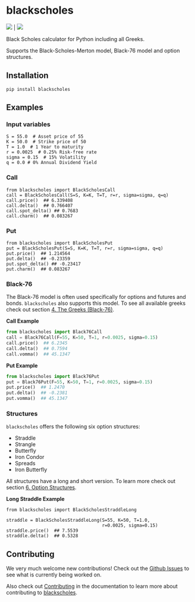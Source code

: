 # blackscholes

![](https://img.shields.io/pypi/dm/blackscholes) | 
![](https://img.shields.io/pypi/pyversions/blackscholes)

Black Scholes calculator for Python including all Greeks.

Supports the Black-Scholes-Merton model, 
Black-76 model and option structures.

## Installation

`pip install blackscholes`

## Examples

### Input variables
```python3
S = 55.0  # Asset price of 55
K = 50.0  # Strike price of 50
T = 1.0  # 1 Year to maturity
r = 0.0025  # 0.25% Risk-free rate
sigma = 0.15  # 15% Volatility
q = 0.0 # 0% Annual Dividend Yield
```

### Call

```python3
from blackscholes import BlackScholesCall
call = BlackScholesCall(S=S, K=K, T=T, r=r, sigma=sigma, q=q)
call.price()  ## 6.339408
call.delta()  ## 0.766407
call.spot_delta() ## 0.7683
call.charm()  ## 0.083267
```

### Put

```python3
from blackscholes import BlackScholesPut
put = BlackScholesPut(S=S, K=K, T=T, r=r, sigma=sigma, q=q)
put.price()  ## 1.214564
put.delta()  ## -0.23359
put.spot_delta() ## -0.23417
put.charm()  ## 0.083267
```

### Black-76

The Black-76 model is often used specifically for options and futures and bonds.
`blackscholes` also supports this model. To see all available greeks
check out section [4. The Greeks (Black-76)](https://carlolepelaars.github.io/blackscholes/4.the_greeks_black76).

**Call Example**
```python
from blackscholes import Black76Call
call = Black76Call(F=55, K=50, T=1, r=0.0025, sigma=0.15)
call.price()  ## 6.2345
call.delta()  ## 0.7594
call.vomma()  ## 45.1347
```

**Put Example**
```python
from blackscholes import Black76Put
put = Black76Put(F=55, K=50, T=1, r=0.0025, sigma=0.15)
put.price()  ## 1.2470
put.delta()  ## -0.2381
put.vomma()  ## 45.1347
```

### Structures

`blackscholes` offers the following six option structures:
- Straddle
- Strangle
- Butterfly
- Iron Condor
- Spreads
- Iron Butterfly

All structures have a long and short version. To learn more
check out section [6. Option Structures](https://carlolepelaars.github.io/blackscholes/6.option_structures).

**Long Straddle Example**
```python3
from blackscholes import BlackScholesStraddleLong

straddle = BlackScholesStraddleLong(S=55, K=50, T=1.0,
                                    r=0.0025, sigma=0.15)
straddle.price()  ## 7.5539
straddle.delta()  ## 0.5328
```

## Contributing

We very much welcome new contributions! Check out the [Github Issues](https://github.com/CarloLepelaars/blackscholes/issues)
to see what is currently being worked on.

Also check out [Contributing](https://carlolepelaars.github.io/blackscholes/contributing) in the documentation 
to learn more about 
contributing to [blackscholes](https://github.com/CarloLepelaars/blackscholes).
